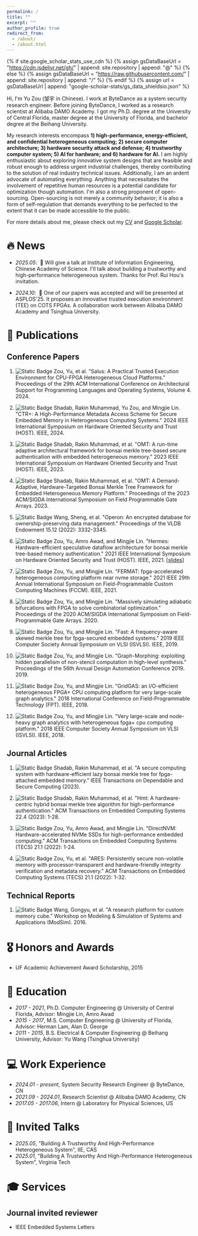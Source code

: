 ```yaml
---
permalink: /
title: ""
excerpt: ""
author_profile: true
redirect_from:
  - /about/
  - /about.html
---
```


{% if site.google_scholar_stats_use_cdn %}
{% assign gsDataBaseUrl = "https://cdn.jsdelivr.net/gh/" | append: site.repository | append: "@" %}
{% else %}
{% assign gsDataBaseUrl = "https://raw.githubusercontent.com/" | append: site.repository | append: "/" %}
{% endif %}
{% assign url = gsDataBaseUrl | append: "google-scholar-stats/gs_data_shieldsio.json" %}

<span class='anchor' id='about-me'></span>

Hi, I'm Yu Zou (邹宇 in Chinese). I work at ByteDance as a system security research engineer.
Before joining ByteDance, I worked as a research scientist
at Alibaba DAMO Academy.
I got my Ph.D. degree at the University of Central Florida, master degree at the University of Florida,
and bachelor degree at the Beihang University.

My research interests encompass
**1) high-performance, energy-efficient, and confidential
heterogeneous
computing; 2) secure computer architecture; 3) hardware security attack and defense; 4) trustworthy computer system; 5) AI for hardware; and 6) hardware for AI.**
I am highly enthusiastic about exploring innovative system
designs that are feasible and robust enough
to address urgent industrial challenges, thereby contributing to the solution of real industry
technical issues.
Additionally, I am an ardent advocate of automating everything.
Anything that necessitates the involvement of repetitive human resources is a potential candidate
for optimization though automation.
I'm also a strong proponent of open-sourcing. Open-sourcing is not merely a community behavior;
it is also a form of self-regulation that demands everything to
be perfected to the extent that
it can be made accessible to the public.

For more details about me, please check out my
[CV](../assets/YuZou_Academic_CV_20250224.pdf) and
[Google Scholar](https://scholar.google.com/citations?hl=en&user=PnFDtw4AAAAJ).

# 🔥 News

- _2025.05_: &nbsp;🎉
Will give a talk at Institute of Information Engineering,
Chinese Academy of Science. I'll talk about building a trustworthy and
high-performance heterogeneous system. Thanks for Prof. Rui Hou's
invitation.

- _2024.10_: &nbsp;🎉
One of our papers was accepted and will be presented at ASPLOS'25.
It proposes an innovative trusted execution environment (TEE) on COTS FPGAs.
A collaboration work between Alibaba DAMO Academy and Tsinghua University.

# 📝 Publications

## Conference Papers
1. ![Static Badge](https://img.shields.io/badge/ASPLOS-2024-red)
Zou, Yu, et al. "Salus: A Practical Trusted Execution Environment for CPU-FPGA
Heterogeneous Cloud Platforms." Proceedings of the 29th ACM International
Conference on Architectural Support for Programming Languages and Operating
Systems, Volume 4. 2024.

1. ![Static Badge](https://img.shields.io/badge/HOST-2024-red) Shadab, Rakin Muhammad, Yu Zou, and Mingjie Lin. "CTR+: A High-Performance Metadata Access Scheme for Secure Embedded Memory in Heterogeneous Computing Systems." 2024 IEEE International Symposium on Hardware Oriented Security and Trust (HOST). IEEE, 2024.

1. ![Static Badge](https://img.shields.io/badge/HOST-2023-red) Shadab, Rakin Muhammad, et al. "OMT: A run-time adaptive architectural framework for bonsai merkle tree-based secure authentication with embedded heterogeneous memory." 2023 IEEE International Symposium on Hardware Oriented Security and Trust (HOST). IEEE, 2023.

1. ![Static Badge](https://img.shields.io/badge/FPGA-2023-red) Shadab, Rakin Muhammad, et al. "OMT: A Demand-Adaptive, Hardware-Targeted Bonsai Merkle Tree Framework for Embedded Heterogeneous Memory Platform." Proceedings of the 2023 ACM/SIGDA International Symposium on Field Programmable Gate Arrays. 2023.

1. ![Static Badge](https://img.shields.io/badge/VLDB-2022-red) Wang, Sheng, et al. "Operon: An encrypted database for ownership-preserving data management." Proceedings of the VLDB Endowment 15.12 (2022): 3332-3345.

1. ![Static Badge](https://img.shields.io/badge/HOST-2021-red) Zou, Yu, Amro Awad, and Mingjie Lin. "Hermes: Hardware-efficient speculative dataflow architecture for bonsai merkle tree-based memory authentication." 2021 IEEE International Symposium on Hardware Oriented Security and Trust (HOST). IEEE, 2021.
   [\[slides\]](https://docs.google.com/presentation/d/1r9oedgGqS8LJf1bSxom_2GIhe8eQ2NEL/edit#slide=id.p1)

1. ![Static Badge](https://img.shields.io/badge/FCCM-2021-red) Zou, Yu, and Mingjie Lin. "FERMAT: fpga-accelerated heterogeneous computing platform near nvme storage." 2021 IEEE 29th Annual International Symposium on Field-Programmable Custom Computing Machines (FCCM). IEEE, 2021.

1. ![Static Badge](https://img.shields.io/badge/FPGA-2020-red) Zou, Yu, and Mingjie Lin. "Massively simulating adiabatic bifurcations with FPGA to solve combinatorial optimization." Proceedings of the 2020 ACM/SIGDA International Symposium on Field-Programmable Gate Arrays. 2020.

1. ![Static Badge](https://img.shields.io/badge/ISVLSI-2019-red) Zou, Yu, and Mingjie Lin. "Fast: A frequency-aware skewed merkle tree for fpga-secured embedded systems." 2019 IEEE Computer Society Annual Symposium on VLSI (ISVLSI). IEEE, 2019.

1. ![Static Badge](https://img.shields.io/badge/DAC-2019-red) Zou, Yu, and Mingjie Lin. "Graph-Morphing: exploiting hidden parallelism of non-stencil computation in high-level synthesis." Proceedings of the 56th Annual Design Automation Conference 2019. 2019.

1. ![Static Badge](https://img.shields.io/badge/FPT-2018-red) Zou, Yu, and Mingjie Lin. "GridGAS: an I/O-efficient heterogeneous FPGA+ CPU computing platform for very large-scale graph analytics." 2018 International Conference on Field-Programmable Technology (FPT). IEEE, 2018.

1. ![Static Badge](https://img.shields.io/badge/ISVLSI-2018-red) Zou, Yu, and Mingjie Lin. "Very large-scale and node-heavy graph analytics with heterogeneous fpga+ cpu computing platform." 2018 IEEE Computer Society Annual Symposium on VLSI (ISVLSI). IEEE, 2018.

## Journal Articles

1. ![Static Badge](https://img.shields.io/badge/TDSC-2023-blue) Shadab, Rakin Muhammad, et al. "A secure computing system with hardware-efficient lazy bonsai merkle tree for fpga-attached embedded memory." IEEE Transactions on Dependable and Secure Computing (2023).

1. ![Static Badge](https://img.shields.io/badge/TECS-2023-blue) Shadab, Rakin Muhammad, et al. "Hmt: A hardware-centric hybrid bonsai merkle tree algorithm for high-performance authentication." ACM Transactions on Embedded Computing Systems 22.4 (2023): 1-28.

1. ![Static Badge](https://img.shields.io/badge/TECS-2021-blue) Zou, Yu, Amro Awad, and Mingjie Lin. "DirectNVM: Hardware-accelerated NVMe SSDs for high-performance embedded computing." ACM Transactions on Embedded Computing Systems (TECS) 21.1 (2022): 1-24.

1. ![Static Badge](https://img.shields.io/badge/TECS-2021-blue) Zou, Yu, et al. "ARES: Persistently secure non-volatile memory with processor-transparent and hardware-friendly integrity verification and metadata recovery." ACM Transactions on Embedded Computing Systems (TECS) 21.1 (2022): 1-32.

## Technical Reports

1. ![Static Badge](https://img.shields.io/badge/ModSim-2016-purple) Wang, Gongyu, et al. "A research platform for custom memory cube." Workshop on Modeling & Simulation of Systems and Applications (ModSim). 2016.

# 🎖 Honors and Awards

- UF Academic Achievement Award Scholarship, 2015

# 📖 Education

- _2017 - 2021_, Ph.D. Computer Engineering @ University of Central Florida, Advisor: Mingjie Lin, Amro Awad
- _2015 - 2017_, M.S. Computer Engineering @ University of Florida, Advisor: Herman Lam, Alan D. George
- _2011 - 2015_, B.S. Electrical & Computer Engineering @ Beihang University, Advisor: Yu Wang (Tsinghua University)

# 💻 Work Experience

- _2024.01 - present_, System Security Research Engineer @ ByteDance, CN
- _2021.09 - 2024.01_, Research Scientist @ Alibaba DAMO Academy, CN
- _2017.05 - 2017.06_, Intern @ Laboratory for Physical Sciences, US

# 💬 Invited Talks

- *2025.05*, "Building A Trustworthy And High-Performance Heterogeneous System", IIE, CAS
- *2025.01*, "Building A Trustworthy And High-Performance Heterogeneous System", Virginia Tech

# 🎓 Services

## Journal invited reviewer

- IEEE Embedded Systems Letters 

